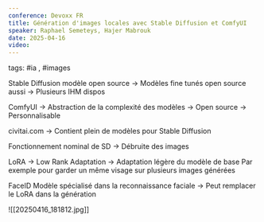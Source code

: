```yaml
---
conference: Devoxx FR
title: Génération d'images locales avec Stable Diffusion et ComfyUI
speaker: Raphael Semeteys, Hajer Mabrouk
date: 2025-04-16
video:
---
```

tags: #ia , #images

Stable Diffusion modèle open source
-> Modèles fine tunés open source aussi
-> Plusieurs IHM dispos

ComfyUI
-> Abstraction de la complexité des modèles
-> Open source
-> Personnalisable

civitai.com -> Contient plein de modèles pour Stable Diffusion

Fonctionnement nominal de SD -> Débruite des images

LoRA -> Low Rank Adaptation
-> Adaptation légère du modèle de base
Par exemple pour garder un même visage sur plusieurs images générées

FaceID
Modèle spécialisé dans la reconnaissance faciale
-> Peut remplacer le LoRA dans la génération

![[20250416_181812.jpg]]





